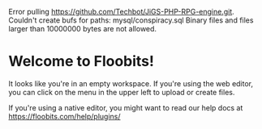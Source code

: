 Error pulling https://github.com/Techbot/JiGS-PHP-RPG-engine.git. Couldn't create bufs for paths: mysql/conspiracy.sql
Binary files and files larger than 10000000 bytes are not allowed.

# Welcome to Floobits!

It looks like you're in an empty workspace. If you're using the web editor, you can 
click on the menu in the upper left to upload or create files.

If you're using a native editor, you might want to read our help docs at 
https://floobits.com/help/plugins/

